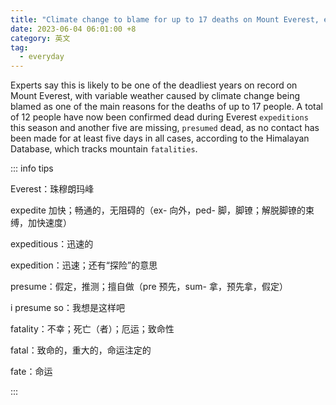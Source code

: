```yaml
---
title: "Climate change to blame for up to 17 deaths on Mount Everest, experts say"
date: 2023-06-04 06:01:00 +8
category: 英文
tag:
  - everyday
---
```


Experts say this is likely to be one of the deadliest years on record on Mount Everest, with variable weather caused by climate change being blamed as one of the main reasons for the deaths of up to 17 people. A total of 12 people have now been confirmed dead during Everest `expeditions` this season and another five are missing, `presumed` dead, as no contact has been made for at least five days in all cases, according to the Himalayan Database, which tracks mountain `fatalities`.

::: info tips

Everest：珠穆朗玛峰

expedite 加快；畅通的，无阻碍的（ex- 向外，ped- 脚，脚镣；解脱脚镣的束缚，加快速度）

expeditious：迅速的

expedition：迅速；还有“探险”的意思

presume：假定，推测；擅自做（pre 预先，sum- 拿，预先拿，假定）

i presume so：我想是这样吧

fatality：不幸；死亡（者）；厄运；致命性

fatal：致命的，重大的，命运注定的

fate：命运

:::
